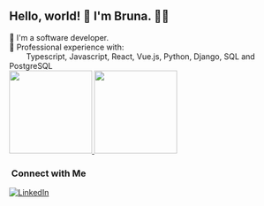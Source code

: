 <h2> Hello, world! 👋 I'm Bruna. 👩‍💻</h2>
🌱 I'm a software developer.
</br>
🧰 Professional experience with: 
<br/>
⠀⠀⠀Typescript, Javascript, React, Vue.js, Python, Django, SQL and PostgreSQL
<br/>

<a href="https://github.com/andradebru">
  <img height="150em" src="https://github-readme-stats.vercel.app/api?username=andradebru&theme=dark&show_icons=true" />
  <img height="150em" src="https://github-readme-stats.vercel.app/api/top-langs/?username=andradebru&theme=dark&layout=compact" />
</a>

<br/>

<h3> &nbsp;Connect with Me </h3>

<p>
<a href="https://www.linkedin.com/in/abrunaandrade/"><img alt="LinkedIn" src="https://img.shields.io/badge/LinkedIn-abrunaandrade-blue?style=flat-square&logo=linkedin"></a>
</p>


